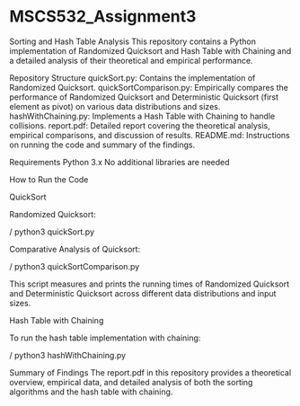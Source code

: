 # MSCS532_Assignment3
Sorting and Hash Table Analysis
This repository contains a Python implementation of Randomized Quicksort and Hash Table with Chaining and a detailed analysis of their theoretical and empirical performance.

Repository Structure
quickSort.py: Contains the implementation of Randomized Quicksort.
quickSortComparison.py: Empirically compares the performance of Randomized Quicksort and Deterministic Quicksort (first element as pivot) on various data distributions and sizes.
hashWithChaining.py: Implements a Hash Table with Chaining to handle collisions.
report.pdf: Detailed report covering the theoretical analysis, empirical comparisons, and discussion of results.
README.md: Instructions on running the code and summary of the findings.

Requirements
Python 3.x
No additional libraries are needed

How to Run the Code

QuickSort


Randomized Quicksort:

/ python3 quickSort.py


Comparative Analysis of Quicksort:

/ python3 quickSortComparison.py

This script measures and prints the running times of Randomized Quicksort and Deterministic Quicksort across different data distributions and input sizes.

Hash Table with Chaining

To run the hash table implementation with chaining:

/ python3 hashWithChaining.py


Summary of Findings
The report.pdf in this repository provides a theoretical overview, empirical data, and detailed analysis of both the sorting algorithms and the hash table with chaining.
